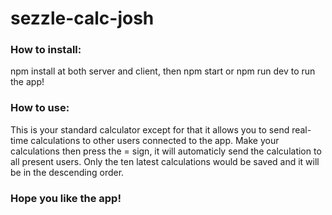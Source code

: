 # sezzle-calc-josh
<h3>How to install:</h3>
npm install at both server and client, then npm start or npm run dev to run the app!

<h3>How to use:</h3>
This is your standard calculator except for that it allows you to send real-time calculations to other users connected to the app.
Make your calculations then press the = sign, it will automaticly send the calculation to all present users. Only the ten latest calculations would be saved and it will be in the descending order.

<h3>Hope you like the app!</h3>
